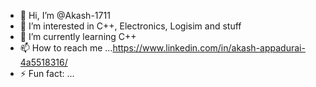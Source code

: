 - 👋 Hi, I’m @Akash-1711
- 👀 I’m interested in C++, Electronics, Logisim and stuff
- 🌱 I’m currently learning C++
- 📫 How to reach me ...https://www.linkedin.com/in/akash-appadurai-4a5518316/
- ⚡ Fun fact: ...

<!---
Akash-1711/Akash-1711 is a ✨ special ✨ repository because its `README.md` (this file) appears on your GitHub profile.
You can click the Preview link to take a look at your changes.
--->
